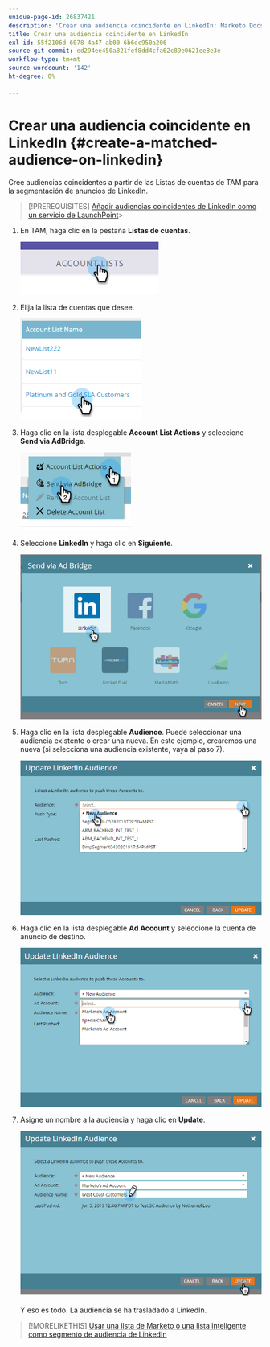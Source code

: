 ```yaml
---
unique-page-id: 26837421
description: 'Crear una audiencia coincidente en LinkedIn: Marketo Docs: documentación del producto'
title: Crear una audiencia coincidente en LinkedIn
exl-id: 55f2106d-6078-4a47-ab00-6b6dc950a206
source-git-commit: ed294ee450a821fef8dd4cfa62c89e0621ee8e3e
workflow-type: tm+mt
source-wordcount: '142'
ht-degree: 0%

---
```


# Crear una audiencia coincidente en LinkedIn {#create-a-matched-audience-on-linkedin}

Cree audiencias coincidentes a partir de las Listas de cuentas de TAM para la segmentación de anuncios de LinkedIn.

>[!PREREQUISITES]
[Añadir audiencias coincidentes de LinkedIn como un servicio de LaunchPoint](/help/marketo/product-docs/demand-generation/ad-network-integrations/add-linkedin-matched-audiences-as-a-launchpoint-service.md)>
>

1. En TAM, haga clic en la pestaña **Listas de cuentas**.

   ![](assets/create-a-matched-audience-on-linkedin-1.png)

1. Elija la lista de cuentas que desee.

   ![](assets/create-a-matched-audience-on-linkedin-2.png)

1. Haga clic en la lista desplegable **Account List Actions** y seleccione **Send via AdBridge**.

   ![](assets/create-a-matched-audience-on-linkedin-3.png)

1. Seleccione **LinkedIn** y haga clic en **Siguiente**.

   ![](assets/create-a-matched-audience-on-linkedin-4.png)

1. Haga clic en la lista desplegable **Audience**. Puede seleccionar una audiencia existente o crear una nueva. En este ejemplo, crearemos una nueva (si selecciona una audiencia existente, vaya al paso 7).

   ![](assets/create-a-matched-audience-on-linkedin-5.png)

1. Haga clic en la lista desplegable **Ad Account** y seleccione la cuenta de anuncio de destino.

   ![](assets/create-a-matched-audience-on-linkedin-6.png)

1. Asigne un nombre a la audiencia y haga clic en **Update**.

   ![](assets/create-a-matched-audience-on-linkedin-7.png)

   Y eso es todo. La audiencia se ha trasladado a LinkedIn.

>[!MORELIKETHIS]
[Usar una lista de Marketo o una lista inteligente como segmento de audiencia de LinkedIn](/help/marketo/product-docs/demand-generation/social/social-functions/use-a-marketo-list-or-smart-list-as-a-linkedin-audience-segment.md)
